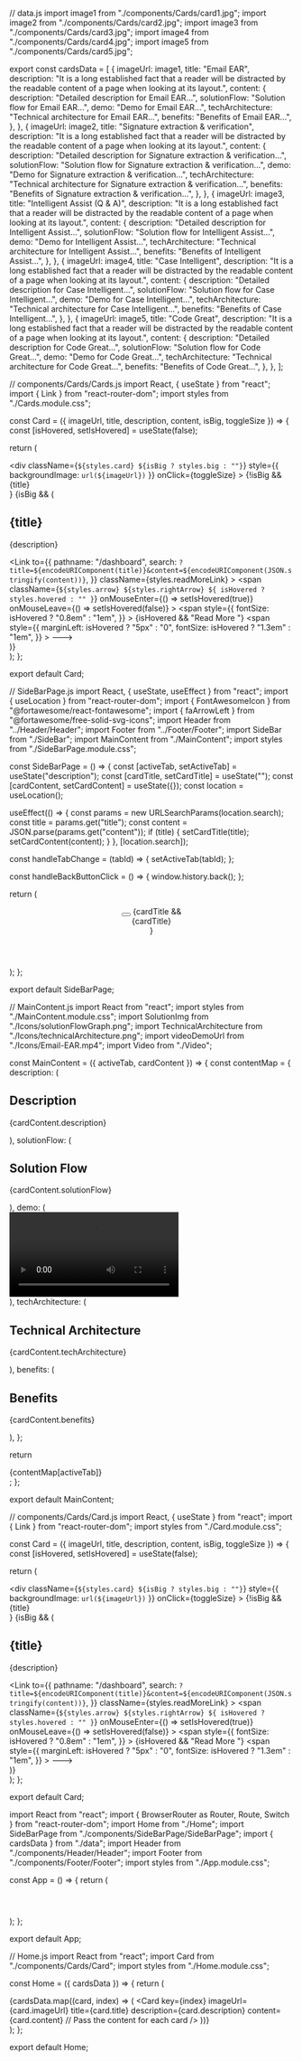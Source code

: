 
// data.js
import image1 from "./components/Cards/card1.jpg";
import image2 from "./components/Cards/card2.jpg";
import image3 from "./components/Cards/card3.jpg";
import image4 from "./components/Cards/card4.jpg";
import image5 from "./components/Cards/card5.jpg";

export const cardsData = [
  {
    imageUrl: image1,
    title: "Email EAR",
    description: "It is a long established fact that a reader will be distracted by the readable content of a page when looking at its layout.",
    content: {
      description: "Detailed description for Email EAR...",
      solutionFlow: "Solution flow for Email EAR...",
      demo: "Demo for Email EAR...",
      techArchitecture: "Technical architecture for Email EAR...",
      benefits: "Benefits of Email EAR...",
    },
  },
  {
    imageUrl: image2,
    title: "Signature extraction & verification",
    description: "It is a long established fact that a reader will be distracted by the readable content of a page when looking at its layout.",
    content: {
      description: "Detailed description for Signature extraction & verification...",
      solutionFlow: "Solution flow for Signature extraction & verification...",
      demo: "Demo for Signature extraction & verification...",
      techArchitecture: "Technical architecture for Signature extraction & verification...",
      benefits: "Benefits of Signature extraction & verification...",
    },
  },
  {
    imageUrl: image3,
    title: "Intelligent Assist (Q & A)",
    description: "It is a long established fact that a reader will be distracted by the readable content of a page when looking at its layout.",
    content: {
      description: "Detailed description for Intelligent Assist...",
      solutionFlow: "Solution flow for Intelligent Assist...",
      demo: "Demo for Intelligent Assist...",
      techArchitecture: "Technical architecture for Intelligent Assist...",
      benefits: "Benefits of Intelligent Assist...",
    },
  },
  {
    imageUrl: image4,
    title: "Case Intelligent",
    description: "It is a long established fact that a reader will be distracted by the readable content of a page when looking at its layout.",
    content: {
      description: "Detailed description for Case Intelligent...",
      solutionFlow: "Solution flow for Case Intelligent...",
      demo: "Demo for Case Intelligent...",
      techArchitecture: "Technical architecture for Case Intelligent...",
      benefits: "Benefits of Case Intelligent...",
    },
  },
  {
    imageUrl: image5,
    title: "Code Great",
    description: "It is a long established fact that a reader will be distracted by the readable content of a page when looking at its layout.",
    content: {
      description: "Detailed description for Code Great...",
      solutionFlow: "Solution flow for Code Great...",
      demo: "Demo for Code Great...",
      techArchitecture: "Technical architecture for Code Great...",
      benefits: "Benefits of Code Great...",
    },
  },
];





// components/Cards/Cards.js
import React, { useState } from "react";
import { Link } from "react-router-dom";
import styles from "./Cards.module.css";

const Card = ({ imageUrl, title, description, content, isBig, toggleSize }) => {
  const [isHovered, setIsHovered] = useState(false);

  return (
    <div className={styles.cardsContainer}>
      <div
        className={`${styles.card} ${isBig ? styles.big : ""}`}
        style={{ backgroundImage: `url(${imageUrl})` }}
        onClick={toggleSize}
      >
        {!isBig && <div className={styles.cardTitle}>{title}</div>}
        {isBig && (
          <div className={styles.cardContent}>
            <h2>{title}</h2>
            <p>{description}</p>
            <Link
              to={{
                pathname: "/dashboard",
                search: `?title=${encodeURIComponent(title)}&content=${encodeURIComponent(JSON.stringify(content))}`,
              }}
              className={styles.readMoreLink}
            >
              <span
                className={`${styles.arrow} ${styles.rightArrow} ${
                  isHovered ? styles.hovered : ""
                }`}
                onMouseEnter={() => setIsHovered(true)}
                onMouseLeave={() => setIsHovered(false)}
              >
                <span
                  style={{
                    fontSize: isHovered ? "0.8em" : "1em",
                  }}
                >
                  {isHovered && "Read More "}
                </span>
                <span
                  style={{
                    marginLeft: isHovered ? "5px" : "0",
                    fontSize: isHovered ? "1.3em" : "1em",
                  }}
                >
                  &#129106;
                </span>
              </span>
            </Link>
          </div>
        )}
      </div>
    </div>
  );
};

export default Card;





// SideBarPage.js
import React, { useState, useEffect } from "react";
import { useLocation } from "react-router-dom";
import { FontAwesomeIcon } from "@fortawesome/react-fontawesome";
import { faArrowLeft } from "@fortawesome/free-solid-svg-icons";
import Header from "../Header/Header";
import Footer from "../Footer/Footer";
import SideBar from "./SideBar";
import MainContent from "./MainContent";
import styles from "./SideBarPage.module.css";

const SideBarPage = () => {
  const [activeTab, setActiveTab] = useState("description");
  const [cardTitle, setCardTitle] = useState("");
  const [cardContent, setCardContent] = useState({});
  const location = useLocation();

  useEffect(() => {
    const params = new URLSearchParams(location.search);
    const title = params.get("title");
    const content = JSON.parse(params.get("content"));
    if (title) {
      setCardTitle(title);
      setCardContent(content);
    }
  }, [location.search]);

  const handleTabChange = (tabId) => {
    setActiveTab(tabId);
  };

  const handleBackButtonClick = () => {
    window.history.back();
  };

  return (
    <div className={styles.sideBarPage}>
      <Header />
      <div className={styles.header}>
        <button onClick={handleBackButtonClick} className={styles.backButton}>
          <FontAwesomeIcon icon={faArrowLeft} />
        </button>
        {cardTitle && <div className={styles.cardTitle}>{cardTitle}</div>}
      </div>
      <div className={styles.contentWrapper}>
        <SideBar activeTab={activeTab} handleTabChange={handleTabChange} />
        <MainContent activeTab={activeTab} cardContent={cardContent} />
      </div>
      <Footer />
    </div>
  );
};

export default SideBarPage;






// MainContent.js
import React from "react";
import styles from "./MainContent.module.css";
import SolutionImg from "./Icons/solutionFlowGraph.png";
import TechnicalArchitecture from "./Icons/technicalArchitecture.png";
import videoDemoUrl from "./Icons/Email-EAR.mp4";
import Video from "./Video";

const MainContent = ({ activeTab, cardContent }) => {
  const contentMap = {
    description: (
      <div>
        <h2>Description</h2>
        <p>{cardContent.description}</p>
      </div>
    ),
    solutionFlow: (
      <div>
        <h2>Solution Flow</h2>
        <p>{cardContent.solutionFlow}</p>
      </div>
    ),
    demo: (
      <div>
        <Video src={videoDemoUrl} />
        <p>{cardContent.demo}</p>
      </div>
    ),
    techArchitecture: (
      <div>
        <h2>Technical Architecture</h2>
        <p>{cardContent.techArchitecture}</p>
      </div>
    ),
    benefits: (
      <div>
        <h2>Benefits</h2>
        <p>{cardContent.benefits}</p>
      </div>
    ),
  };

  return <div className={styles.mainContent}>{contentMap[activeTab]}</div>;
};

export default MainContent;







// components/Cards/Card.js
import React, { useState } from "react";
import { Link } from "react-router-dom";
import styles from "./Card.module.css";

const Card = ({ imageUrl, title, description, content, isBig, toggleSize }) => {
  const [isHovered, setIsHovered] = useState(false);

  return (
    <div className={styles.cardsContainer}>
      <div
        className={`${styles.card} ${isBig ? styles.big : ""}`}
        style={{ backgroundImage: `url(${imageUrl})` }}
        onClick={toggleSize}
      >
        {!isBig && <div className={styles.cardTitle}>{title}</div>}
        {isBig && (
          <div className={styles.cardContent}>
            <h2>{title}</h2>
            <p>{description}</p>
            <Link
              to={{
                pathname: "/dashboard",
                search: `?title=${encodeURIComponent(title)}&content=${encodeURIComponent(JSON.stringify(content))}`,
              }}
              className={styles.readMoreLink}
            >
              <span
                className={`${styles.arrow} ${styles.rightArrow} ${
                  isHovered ? styles.hovered : ""
                }`}
                onMouseEnter={() => setIsHovered(true)}
                onMouseLeave={() => setIsHovered(false)}
              >
                <span
                  style={{
                    fontSize: isHovered ? "0.8em" : "1em",
                  }}
                >
                  {isHovered && "Read More "}
                </span>
                <span
                  style={{
                    marginLeft: isHovered ? "5px" : "0",
                    fontSize: isHovered ? "1.3em" : "1em",
                  }}
                >
                  &#129106;
                </span>
              </span>
            </Link>
          </div>
        )}
      </div>
    </div>
  );
};

export default Card;






import React from "react";
import { BrowserRouter as Router, Route, Switch } from "react-router-dom";
import Home from "./Home";
import SideBarPage from "./components/SideBarPage/SideBarPage";
import { cardsData } from "./data";
import Header from "./components/Header/Header";
import Footer from "./components/Footer/Footer";
import styles from "./App.module.css";

const App = () => {
  return (
    <Router>
      <div className={styles.app}>
        <Header />
        <Switch>
          <Route exact path="/">
            <Home cardsData={cardsData} />
          </Route>
          <Route path="/dashboard">
            <SideBarPage />
          </Route>
        </Switch>
        <Footer />
      </div>
    </Router>
  );
};

export default App;







// Home.js
import React from "react";
import Card from "./components/Cards/Card";
import styles from "./Home.module.css";

const Home = ({ cardsData }) => {
  return (
    <div className={styles.cardsContainer}>
      {cardsData.map((card, index) => (
        <Card
          key={index}
          imageUrl={card.imageUrl}
          title={card.title}
          description={card.description}
          content={card.content} // Pass the content for each card
        />
      ))}
    </div>
  );
};

export default Home;

